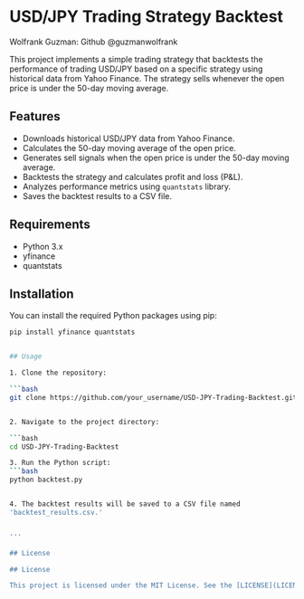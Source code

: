 # USD/JPY Trading Strategy Backtest

Wolfrank Guzman: Github @guzmanwolfrank 

This project implements a simple trading strategy that backtests the performance of trading USD/JPY based on a specific strategy using historical data from Yahoo Finance. The strategy sells whenever the open price is under the 50-day moving average.

## Features

- Downloads historical USD/JPY data from Yahoo Finance.
- Calculates the 50-day moving average of the open price.
- Generates sell signals when the open price is under the 50-day moving average.
- Backtests the strategy and calculates profit and loss (P&L).
- Analyzes performance metrics using `quantstats` library.
- Saves the backtest results to a CSV file.

## Requirements

- Python 3.x
- yfinance
- quantstats

## Installation

You can install the required Python packages using pip:

```bash
pip install yfinance quantstats


## Usage

1. Clone the repository:

```bash
git clone https://github.com/your_username/USD-JPY-Trading-Backtest.git


2. Navigate to the project directory: 

```bash
cd USD-JPY-Trading-Backtest

3. Run the Python script: 
```bash
python backtest.py


4. The backtest results will be saved to a CSV file named 
'backtest_results.csv.'


'''

## License

## License

This project is licensed under the MIT License. See the [LICENSE](LICENSE) file for details.





